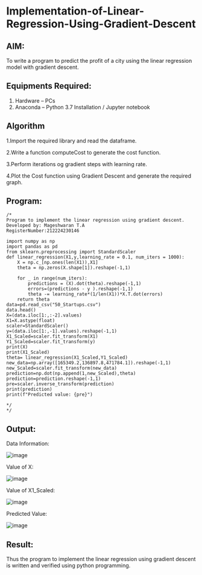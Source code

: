 # Implementation-of-Linear-Regression-Using-Gradient-Descent

## AIM:
To write a program to predict the profit of a city using the linear regression model with gradient descent.

## Equipments Required:
1. Hardware – PCs
2. Anaconda – Python 3.7 Installation / Jupyter notebook

## Algorithm
1.Import the required library and read the dataframe.

2.Write a function computeCost to generate the cost function.

3.Perform iterations og gradient steps with learning rate.

4.Plot the Cost function using Gradient Descent and generate the required graph.

## Program:
```
/*
Program to implement the linear regression using gradient descent.
Developed by: Mageshwaran T.A
RegisterNumber:212224230146

import numpy as np
import pandas as pd
from sklearn.preprocessing import StandardScaler
def linear_regression(X1,y,learning_rate = 0.1, num_iters = 1000):
    X = np.c_[np.ones(len(X1)),X1]
    theta = np.zeros(X.shape[1]).reshape(-1,1)
    
    for _ in range(num_iters):
        predictions = (X).dot(theta).reshape(-1,1)
        errors=(predictions - y ).reshape(-1,1)
        theta -= learning_rate*(1/len(X1))*X.T.dot(errors)
    return theta
data=pd.read_csv("50_Startups.csv")
data.head()
X=(data.iloc[1:,:-2].values)
X1=X.astype(float)
scaler=StandardScaler()
y=(data.iloc[1:,-1].values).reshape(-1,1)
X1_Scaled=scaler.fit_transform(X1)
Y1_Scaled=scaler.fit_transform(y)
print(X)
print(X1_Scaled)
theta= linear_regression(X1_Scaled,Y1_Scaled)
new_data=np.array([165349.2,136897.8,471784.1]).reshape(-1,1)
new_Scaled=scaler.fit_transform(new_data)
prediction=np.dot(np.append(1,new_Scaled),theta)
prediction=prediction.reshape(-1,1)
pre=scaler.inverse_transform(prediction)
print(prediction)
print(f"Predicted value: {pre}")

*/
*/
```

## Output:
Data Information:

![image](https://github.com/user-attachments/assets/c21063ae-4269-4f77-b57b-32e0cc565cb9)

Value of X:

![image](https://github.com/user-attachments/assets/b0ab60c4-e8ea-46e7-9af7-51cec172bcff)

Value of X1_Scaled:

![image](https://github.com/user-attachments/assets/0e7d0ec2-ad74-4b1d-9ff7-e7d9b5e6f967)

Predicted Value:

![image](https://github.com/user-attachments/assets/c1ac4288-2da1-4414-97c3-296b93a530c8)
## Result:
Thus the program to implement the linear regression using gradient descent is written and verified using python programming.

